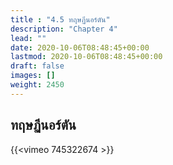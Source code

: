 ```yaml
---
title : "4.5 ทฤษฏีนอร์ตัน"
description: "Chapter 4"
lead: ""
date: 2020-10-06T08:48:45+00:00
lastmod: 2020-10-06T08:48:45+00:00
draft: false
images: []
weight: 2450
---
```


## ทฤษฏีนอร์ตัน

{{<vimeo 745322674 >}}

